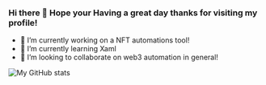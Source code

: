 ### Hi there 👋 Hope your Having a great day thanks for visiting my profile!

- 🔭 I’m currently working on a NFT automations tool!
- 🌱 I’m currently learning Xaml
- 👯 I’m looking to collaborate on web3 automation in general!


![My GitHub stats](https://github-readme-stats.vercel.app/api?username=TooPlain&count_private=true&show_icons=true&theme=tokyonight) 


<!--
**TooPlain/TooPlain** is a ✨ _special_ ✨ repository because its `README.md` (this file) appears on your GitHub profile.

Here are some ideas to get you started:

- 🔭 I’m currently working on ...
- 🌱 I’m currently learning ...
- 👯 I’m looking to collaborate on ...
- 🤔 I’m looking for help with ...
- 💬 Ask me about ...
- 📫 How to reach me: ...
- 😄 Pronouns: ...
- ⚡ Fun fact: ...
-->
